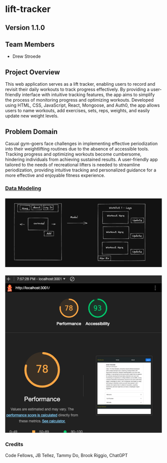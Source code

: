 # lift-tracker

## Version 1.1.0

## Team Members

* Drew Stroede

## Project Overview

This web application serves as a lift tracker, enabling users to record and revisit their daily workouts to track progress effectively. By providing a user-friendly interface with intuitive tracking features, the app aims to simplify the process of monitoring progress and optimizing workouts.  Developed using HTML, CSS, JavaScript, React, Mongoose, and Auth0, the app allows users to name workouts, add exercises, sets, reps, weights, and easily update new weight levels.

## Problem Domain

Casual gym-goers face challenges in implementing effective periodization into their weightlifting routines due to the absence of accessible tools. Tracking progress and optimizing workouts become cumbersome, hindering individuals from achieving sustained results. A user-friendly app tailored to the needs of recreational lifters is needed to streamline periodization, providing intuitive tracking and personalized guidance for a more effective and enjoyable fitness experience.

### [Data Modeling](src/img/datamodeling.png)

### ![Wireframes](src/img/wireframe.png)

### ![Lighthouse Accessibility Score](src/img/lighthouse.png)

### Credits
Code Fellows, JB Tellez, Tammy Do, Brook Riggio, ChatGPT